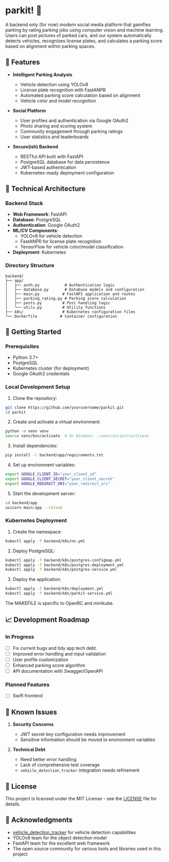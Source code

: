 # parkit! 🚗

A backend only (for now) modern social media platform that gamifies parking by rating parking jobs using computer vision and machine learning. Users can post pictures of parked cars, and our system automatically detects vehicles, recognizes license plates, and calculates a parking score based on alignment within parking spaces.

## 🌟 Features

- **Intelligent Parking Analysis**
   - Vehicle detection using YOLOv8
   - License plate recognition with FastANPR
   - Automated parking score calculation based on alignment
   - Vehicle color and model recognition

- **Social Platform**
   - User profiles and authentication via Google OAuth2
   - Photo sharing and scoring system
   - Community engagement through parking ratings
   - User statistics and leaderboards

- **Secure(ish) Backend**
   - RESTful API built with FastAPI
   - PostgreSQL database for data persistence
   - JWT-based authentication
   - Kubernetes-ready deployment configuration

## 🔧 Technical Architecture

### Backend Stack
- **Web Framework**: FastAPI
- **Database**: PostgreSQL
- **Authentication**: Google OAuth2
- **ML/CV Components**:
   - YOLOv8 for vehicle detection
   - FastANPR for license plate recognition
   - TensorFlow for vehicle color/model classification
- **Deployment**: Kubernetes

### Directory Structure
```
backend/
├── app/
│   ├── auth.py           # Authentication logic
│   ├── database.py       # Database models and configuration
│   ├── main.py          # FastAPI application and routes
│   ├── parking_rating.py # Parking score calculation
│   ├── posts.py         # Post handling logic
│   └── utils.py         # Utility functions
├── k8s/                 # Kubernetes configuration files
└── Dockerfile          # Container configuration
```

## 🚀 Getting Started

### Prerequisites
- Python 3.7+
- PostgreSQL
- Kubernetes cluster (for deployment)
- Google OAuth2 credentials

### Local Development Setup

1. Clone the repository:
```bash
git clone https://github.com/yourusername/parkit.git
cd parkit
```

2. Create and activate a virtual environment:
```bash
python -m venv venv
source venv/bin/activate  # On Windows: .\venv\Scripts\activate
```

3. Install dependencies:
```bash
pip install -r backend/app/requirements.txt
```

4. Set up environment variables:
```bash
export GOOGLE_CLIENT_ID="your_client_id"
export GOOGLE_CLIENT_SECRET="your_client_secret"
export GOOGLE_REDIRECT_URI="your_redirect_uri"
```

5. Start the development server:
```bash
cd backend/app
uvicorn main:app --reload
```

### Kubernetes Deployment

1. Create the namespace:
```bash
kubectl apply -f backend/k8s/ns.yml
```

2. Deploy PostgreSQL:
```bash
kubectl apply -f backend/k8s/postgres-configmap.yml
kubectl apply -f backend/k8s/postgres-deployment.yml
kubectl apply -f backend/k8s/postgres-service.yml
```

3. Deploy the application:
```bash
kubectl apply -f backend/k8s/deployment.yml
kubectl apply -f backend/k8s/parkit-service.yml
```

The MAKEFILE is specific to OpenRC and minikube.

## 📈 Development Roadmap

### In Progress
- [ ] Fix current bugs and tidy app tech debt.
- [ ] Improved error handling and input validation
- [ ] User profile customization
- [ ] Enhanced parking score algorithm
- [ ] API documentation with Swagger/OpenAPI

### Planned Features
- [ ] Swift frontend 

## 🐛 Known Issues

1. **Security Concerns**
   - JWT secret key configuration needs improvement
   - Sensitive information should be moved to environment variables

2. **Technical Debt**
   - Need better error handling
   - Lack of comprehensive test coverage
   - `vehicle_detection_tracker` integration needs refinement

## 📝 License

This project is licensed under the MIT License - see the [LICENSE](LICENSE) file for details.

## 🙏 Acknowledgments

- [vehicle_detection_tracker](https://github.com/sergio11/vehicle_detection_tracker) for vehicle detection capabilities
- YOLOv8 team for the object detection model
- FastAPI team for the excellent web framework
- The open source community for various tools and libraries used in this project
